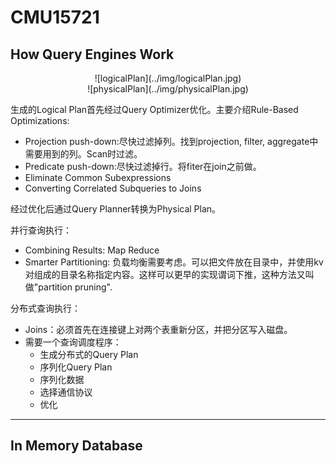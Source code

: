 # CMU15721

## How Query Engines Work

<center>
  ![logicalPlan](../img/logicalPlan.jpg)
  <br>
</center>

<center>
  ![physicalPlan](../img/physicalPlan.jpg)
  <br>
</center>

生成的Logical Plan首先经过Query Optimizer优化。主要介绍Rule-Based Optimizations:

- Projection push-down:尽快过滤掉列。找到projection, filter, aggregate中需要用到的列。Scan时过滤。
- Predicate push-down:尽快过滤掉行。将fiter在join之前做。
- Eliminate Common Subexpressions
- Converting Correlated Subqueries to Joins

经过优化后通过Query Planner转换为Physical Plan。

并行查询执行：

- Combining Results: Map Reduce
- Smarter Partitioning: 负载均衡需要考虑。可以把文件放在目录中，并使用kv对组成的目录名称指定内容。这样可以更早的实现谓词下推，这种方法又叫做"partition pruning".

分布式查询执行：

- Joins：必须首先在连接键上对两个表重新分区，并把分区写入磁盘。
- 需要一个查询调度程序：
  - 生成分布式的Query Plan
  - 序列化Query Plan
  - 序列化数据
  - 选择通信协议
  - 优化

------

## In Memory Database
